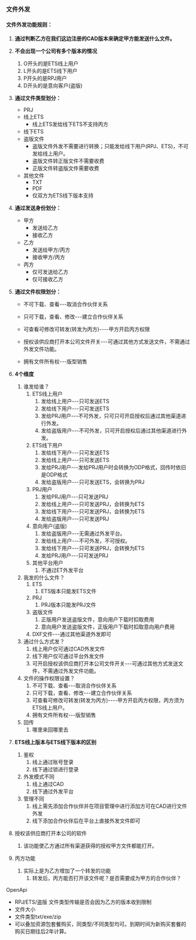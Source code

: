### 文件外发

#### 文件外发功能规则：

1. **通过判断乙方在我们这边注册的CAD版本来确定甲方能发送什么文件。**
2. **不会出现一个公司有多个版本的情况**
   1. O开头的是ETS线上用户
   2. L开头的是ETS线下用户
   3. P开头的是RPJ用户
   4. D开头的是意向客户(盗版)

1. **通过文件类型划分：**

   - PRJ
   - 线上ETS
     - 线上ETS发给线下ETS不支持丙方
   - 线下ETS
   - 盗版文件
     - 盗版文件外发不需要进行转换；只能发给线下用户(RPJ、ETS)，不可发给线上用户。
     - 盗版文件转正版文件不需要收费
     - 正版文件转盗版文件需要收费
   - 其他文件
     - TXT
     - PDF
     - 仅双方为ETS线下版本支持

2. **通过发送身份划分：**

   - 甲方
     - 发送给乙方
     - 接收乙方
   - 乙方
     - 发送给甲方/丙方
     - 接收甲方/丙方
   - 丙方
     - 仅可发送给乙方
     - 仅可接收乙方

3. **通过文件权限划分：**

   - 不可下载、查看---取消合作伙伴关系

   - 只可下载，查看、修改---建立合作伙伴关系
   - 可查看可修改可转发(转发为丙方)----甲方开启丙方权限
   - 授权该供应商打开本公司文件开关---可通过其他方式发送文件，不需通过外发文件功能。
   - 拥有文件所有权---版型销售

4. **4个维度**

   1. 谁发给谁？
      1. ETS线上用户
         1. 发给线上用户---只可发送ETS
         2. 发给线下用户---只可发送ETS
         3. 发给PRJ用户---不可外发，只可只可开启授权后通过其他渠道进行外发。
         4. 发给盗版用户---不可外发，只可开启授权后通过其他渠道进行外发。
      2. ETS线下用户
         1. 发给线下用户---只可发送ETS
         2. 发给线上用户---只可发送ETS
         3. 发给PRJ用户---发给PRJ用户时会转换为ODP格式，回传时依旧是ODP格式
         4. 发给盗版用户---只可发送ETS，会转换为PRJ
      3. PRJ用户
         1. 发给PRJ用户---只可发送PRJ
         2. 发给线上用户---只可发送PRJ，会转换为ETS
         3. 发给线下用户---只可发送PRJ，会转换为ETS
         4. 发给盗版用户---只可发送PRJ
      4. 意向用户(盗版)
         1. 发给盗版用户---无需通过外发平台。
         2. 发给线上用户---不可外发，不可授权。
         3. 发给线下用户---只可发送PRJ，会转换为ETS
         4. 发给PRJ用户---只可发送PRJ
      5. 其他平台用户
         1. 不通过ET外发平台
   2. 我发的什么文件？
      1. ETS
         1. ETS版本只能发ETS文件
      2. PRJ
         1. PRJ版本只能发PRJ文件
      3. 盗版文件
         1. 正版用户发送盗版文件，意向用户下载时扣取费用
         2. 意向用户发送盗版文件，正版用户下载时扣取意向用户费用
      4. DXF文件---通过其他渠道外发即可
   3. 通过什么方式发？
      1. 线上用户仅可通过CAD外发文件
      2. 线下用户仅可通过平台外发文件
      3. 可开启授权该供应商打开本公司文件开关---可通过其他方式发送文件，不需通过外发文件功能。
   4. 文件的操作权限设置？
      1. 不可下载、查看---取消合作伙伴关系
      2. 只可下载，查看、修改---建立合作伙伴关系
      3. 可查看可修改可转发(转发为丙方)----甲方开启丙方权限，丙方须为ETS线上用户。
      4. 拥有文件所有权---版型销售
   5. 回传
      1. 哪里来回哪里去

5. **ETS线上版本与ETS线下版本的区别**

   1. 鉴权
      1. 线上通过账号登录
      2. 线下通过锁进行登录
   2. 外发模式不同
      1. 线上通过CAD
      2. 线下通过外发平台
   3. 管理不同
      1. 线上需先添加合作伙伴并在项目管理中进行添加方可在CAD进行文件外发
      2. 线下添加合作伙伴后在平台上直接外发文件即可

6. 授权该供应商打开本公司的软件

   1. 该功能使乙方通过所有渠道获得的授权甲方文件都能打开。

7. 丙方功能

   1. 实际上是为乙方增加了一个转发的功能
      1. 转发后，丙方能否打开该文件呢？是否需要成为甲方的合作伙伴？





OpenApi

- RPJ/ETS/盗版 文件类型传输是否会因为乙方的版本收到限制
- 文件大小
- 文件类型txt/exe/zip
- 可以叠加资源包套餐购买，同类型/不同类型均可。到期时间为新购买套餐的购买日期往后2年计算。

